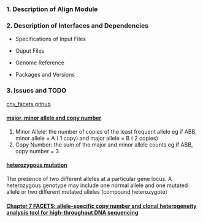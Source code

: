 ### 1. Description of Align Module

### 2. Description of Interfaces and Dependencies

- Specifications of Input Files

- Ouput Files

- Genome Reference

- Packages and Versions

### 3. Issues and TODO

[cnv_facets github](https://github.com/dariober/cnv_facets)

#### [major, minor allele and copy number](https://cancer.sanger.ac.uk/cosmic/help/cnv/overview)

1. Minor Allele: the number of copies of the least frequent allele eg if ABB, minor allele = A ( 1 copy) and major allele = B ( 2 copies)
2. Copy Number: the sum of the major and minor allele counts eg if ABB, copy number = 3

#### [heterozygous mutation](https://www.genome.gov/genetics-glossary/heterozygous)

The presence of two different alleles at a particular gene locus. A heterozygous genotype may include one normal allele and one mutated allele or two different mutated alleles (compound heterozygote)

#### [Chapter 7 FACETS: allele-specific copy number and clonal heterogeneity analysis tool for high-throughput DNA sequencing](https://link.springer.com/content/pdf/10.1007/978-1-0716-2293-3.pdf?pdf=button%20sticky)

